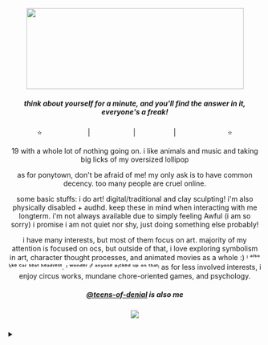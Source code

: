 <p align="center">
<a title=":3 my art" href=https://open.spotify.com/album/3KpYyDP8q8sUBxatHaYEsP?si=Dk_MmskkR9OiDZgGgahQEA><img src="https://file.garden/Zdu77rwq23DtX9qX/chelsea" width="433" height="162"></a>
<p align="center">
  <h5 align="center">
 
<i>think about yourself for a minute, and you'll find the answer in it, everyone's a freak!</i>
</p>

</h5>
<p align="center">
⭐<a title="instagram" href=https://www.instagram.com/no.joki/><img src="https://file.garden/Zdu77rwq23DtX9qX/insta.png" width="87" height="11"/></a> | <a title="toyhouse" href=https://toyhou.se/nojoki><img src="https://file.garden/Zdu77rwq23DtX9qX/toyhouse2.png" width="78" height="11"/></a> | <a title="twitter" href=https://x.com/no_joki><img src="https://file.garden/Zdu77rwq23DtX9qX/twitter.png" width="68" height="11"/></a> | <a title="deviantart" href=https://www.deviantart.com/nojoki><img src="https://file.garden/Zdu77rwq23DtX9qX/deviantart.png" width="99" height="11"/></a>⭐
<p align="center">
  19 with a whole lot of nothing going on. i like animals and music and taking big licks of my oversized lollipop
</p>
<p align="center">
  as for ponytown, don't be afraid of me! my only ask is to have common decency. too many people are cruel online.
</p>
<p align="center">
  some basic stuffs: i do art! digital/traditional and clay sculpting! i'm also physically disabled + audhd. keep these in mind when interacting with me longterm. i'm not always available due to simply feeling Awful (i am so sorry) i promise i am not quiet nor shy, just doing something else probably!
</p>
<p align="center">
  i have many interests, but most of them focus on art. majority of my attention is focused on ocs, but outside of that, i love exploring symbolism in art, character thought processes, and animated movies as a whole :) ᶦ ᵃˡˢᵒ ˡᶦᵏᵉ ᶜᵃʳ ˢᵉᵃᵗ ʰᵉᵃᵈʳᵉˢᵗ. ᶦ ʷᵒⁿᵈᵉʳ ᶦᶠ ᵃⁿʸᵒⁿᵉ ᵖᶦᶜᵏᵉᵈ ᵘᵖ ᵒⁿ ᵗʰᵃᵗᵎ as for less involved interests, i enjoy circus works, mundane chore-oriented games, and psychology. 
  </p>
  <h5 align="center">
 
<i><a href="https://github.com/no-joki">@teens-of-denial</a> is also me</i>
</p>

</h5>


<h5 align="center">
 
![](https://komarev.com/ghpvc/?username=no-jokie&color=orange)

</h5>
<p align="center"><details>
<summary></summary>
  <h6 align="center">
  i block very easily. i play ponytown to talk to like-minded people and have fun with friends.. if we were never going to talk in the first place, it don't matter! i am sociable, but by no means do i want to be friends/interact with just anyone. though, i mainly block over 3 things:
</p>
    <h6 align="center">
      1. mean-spirited, overall vindictive or aggressive 2. profic/proship or "neutral" 3. overly sexual *often* (gooner type humor/"aesthetic"..)
      </p>
      <h6 align="center">
  if any of that bothers you, i recommend you block me.. i am not looking for altercations and i will simply just mute/block and move on. do what is healthy for you :)
</p>
<p align="center">
<a title="TEENS OF DENIAL" href=https://open.spotify.com/album/3KpYyDP8q8sUBxatHaYEsP?si=KqcvuiW4TAuUIUsawAREig><img src="https://file.garden/Zdu77rwq23DtX9qX/20241026_181747.jpg" width="544" height="541"></a>
<p align="center">
</details>
